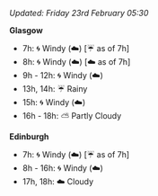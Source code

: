 *Updated: Friday 23rd February 05:30*

**Glasgow**

* 7h: :cyclone: Windy (:cloud:) [:umbrella: as of 7h]
* 8h: :cyclone: Windy (:cloud:) [:cloud: as of 7h]
* 9h - 12h: :cyclone: Windy (:cloud:)
* 13h, 14h: :umbrella: Rainy
* 15h: :cyclone: Windy (:cloud:)
* 16h - 18h: :partly_sunny: Partly Cloudy

**Edinburgh**

* 7h: :cyclone: Windy (:cloud:) [:umbrella: as of 7h]
* 8h - 16h: :cyclone: Windy (:cloud:)
* 17h, 18h: :cloud: Cloudy
